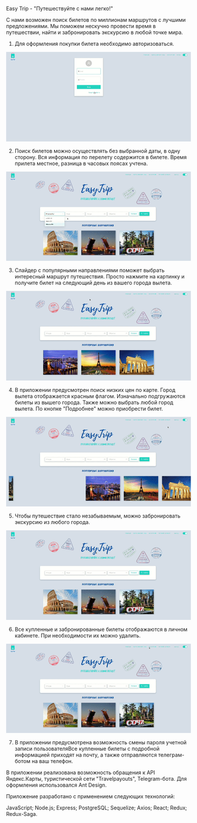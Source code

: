 Easy Trip - "Путешествуйте с нами легко!"

С нами возможен поиск билетов по миллионам маршрутов с лучшими предложениями. 
Мы поможем нескучно провести время в путешествии, найти и забронировать экскурсию в любой точке мира.


1. Для оформления покупки билета необходимо авторизоваться.

![](https://github.com/vladimirtugutov/EasyTrip/blob/main/readme-assets/auth.gif)

2. Поиск билетов можно осуществлять без выбранной даты, в одну сторону. Вся информация по перелету содержится в билете.
Время прилета местное, разница в часовых поясах учтена.

![](https://github.com/vladimirtugutov/EasyTrip/blob/master/readme-assets/main.gif)

3. Cлайдер с популярными направлениями поможет выбрать интересный маршрут путешествия. Просто нажмите на картинку и получите билет на следующий день из вашего города вылета.

![](https://github.com/vladimirtugutov/EasyTrip/blob/master/readme-assets/slider.gif)

4. В приложении предусмотрен поиск низких цен по карте. Город вылета отображается красным флагом. Изначально подгружаются билеты из вышего города. Также можно выбрать любой город вылета. По кнопке "Подробнее" можно приобрести билет.

![](https://github.com/vladimirtugutov/EasyTrip/blob/master/readme-assets/map.gif)

5. Чтобы путешествие стало незабываемым, можно забронировать экскурсию из любого города.

![](https://github.com/vladimirtugutov/EasyTrip/blob/master/readme-assets/excursions.gif)

6. Все купленные и забронированные билеты отображаются в личном кабинете. При необходимости их можно удалить.

![](https://github.com/vladimirtugutov/EasyTrip/blob/master/readme-assets/profile.gif)

7. В приложении предусмотрена возможность смены пароля учетной записи пользователяВсе купленные билеты с подробной информацией приходят на почту, а также отправляются телеграм-ботом на ваш телефон.

В приложении реализована возможность обращения к API Яндекс.Карты, туристической сети "Travelpayouts", Telegram-бота. Для оформления использовался Ant Design.

Приложение разработано с применением следующих технологий:

JavaScript;
Node.js;
Express;
PostgreSQL;
Sequelize;
Axios;
React;
Redux;
Redux-Saga.
